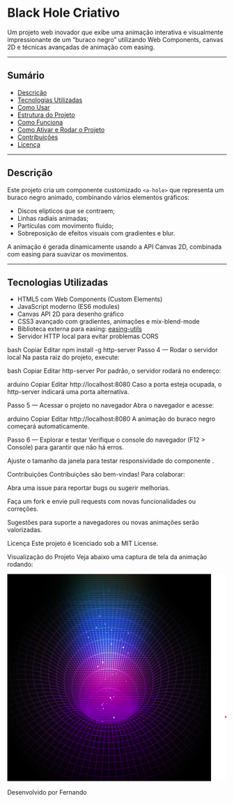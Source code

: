 # Black Hole Criativo

Um projeto web inovador que exibe uma animação interativa e visualmente impressionante de um “buraco negro” utilizando Web Components, canvas 2D e técnicas avançadas de animação com easing.

---

## Sumário

- [Descrição](#descrição)
- [Tecnologias Utilizadas](#tecnologias-utilizadas)
- [Como Usar](#como-usar)
- [Estrutura do Projeto](#estrutura-do-projeto)
- [Como Funciona](#como-funciona)
- [Como Ativar e Rodar o Projeto](#como-ativar-e-rodar-o-projeto)
- [Contribuições](#contribuições)
- [Licença](#licença)

---

## Descrição

Este projeto cria um componente customizado `<a-hole>` que representa um buraco negro animado, combinando vários elementos gráficos:

- Discos elípticos que se contraem;
- Linhas radiais animadas;
- Partículas com movimento fluido;
- Sobreposição de efeitos visuais com gradientes e blur.

A animação é gerada dinamicamente usando a API Canvas 2D, combinada com easing para suavizar os movimentos.

---

## Tecnologias Utilizadas

- HTML5 com Web Components (Custom Elements)
- JavaScript moderno (ES6 modules)
- Canvas API 2D para desenho gráfico
- CSS3 avançado com gradientes, animações e mix-blend-mode
- Biblioteca externa para easing: [easing-utils](https://esm.sh/easing-utils)
- Servidor HTTP local para evitar problemas CORS

bash
Copiar
Editar
npm install -g http-server
Passo 4 — Rodar o servidor local
Na pasta raiz do projeto, execute:

bash
Copiar
Editar
http-server
Por padrão, o servidor rodará no endereço:

arduino
Copiar
Editar
http://localhost:8080
Caso a porta esteja ocupada, o http-server indicará uma porta alternativa.

Passo 5 — Acessar o projeto no navegador
Abra o navegador e acesse:

arduino
Copiar
Editar
http://localhost:8080
A animação do buraco negro começará automaticamente.

Passo 6 — Explorar e testar
Verifique o console do navegador (F12 > Console) para garantir que não há erros.

Ajuste o tamanho da janela para testar responsividade do componente <a-hole>.

Contribuições
Contribuições são bem-vindas! Para colaborar:

Abra uma issue para reportar bugs ou sugerir melhorias.

Faça um fork e envie pull requests com novas funcionalidades ou correções.

Sugestões para suporte a navegadores ou novas animações serão valorizadas.

Licença
Este projeto é licenciado sob a MIT License.

Visualização do Projeto
Veja abaixo uma captura de tela da animação rodando:

![funcionando](assets/cap.png)

Desenvolvido por Fernando
